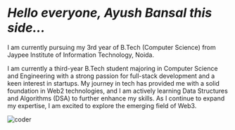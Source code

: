 # ***Hello everyone, Ayush Bansal this side...***
I am currently pursuing my 3rd year of B.Tech (Computer Science) from Jaypee Institute of Information Technology, Noida.


I am currently a third-year B.Tech student majoring in Computer Science and Engineering with a strong passion for full-stack development and a keen interest in startups. 
My journey in tech has provided me with a solid foundation in Web2 technologies, and I am actively learning Data Structures and Algorithms (DSA) to further enhance my skills. 
As I continue to expand my expertise, I am excited to explore the emerging field of Web3.

![coder](https://camo.githubusercontent.com/2366b34bb903c09617990fb5fff4622f3e941349e846ddb7e73df872a9d21233/68747470733a2f2f63646e2e6472696262626c652e636f6d2f75736572732f3733303730332f73637265656e73686f74732f363538313234332f6176656e746f2e676966)

<!---
ab-sc4t/ab-sc4t is a ✨ special ✨ repository because its `README.md` (this file) appears on your GitHub profile.
You can click the Preview link to take a look at your changes.
--->
